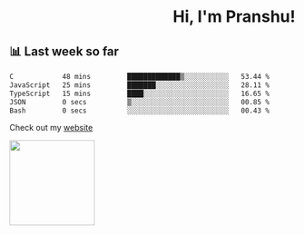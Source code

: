 <div align="right" >
   
   <H1>Hi, I'm Pranshu!</H1>

</div>

## 📊 Last week so far
<!--START_SECTION:waka-->

```txt
C            48 mins         █████████████▒░░░░░░░░░░░   53.44 %
JavaScript   25 mins         ███████░░░░░░░░░░░░░░░░░░   28.11 %
TypeScript   15 mins         ████░░░░░░░░░░░░░░░░░░░░░   16.65 %
JSON         0 secs          ▒░░░░░░░░░░░░░░░░░░░░░░░░   00.85 %
Bash         0 secs          ░░░░░░░░░░░░░░░░░░░░░░░░░   00.43 %
```

<!--END_SECTION:waka-->

Check out my [website](https://pranshu05.vercel.app)

<img align="left" width="150" src="https://user-images.githubusercontent.com/70943732/209951571-93b7afe5-f523-4683-b725-5d94b287e94e.png">

